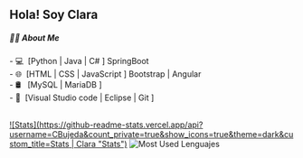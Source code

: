 
<h2> Hola! Soy Clara </h2>
<h5> 👩‍💻 About Me </h5>
- 💻&nbsp;  [Python | Java | C# ]  SpringBoot </br>
- 🌐&nbsp;  [HTML | CSS | JavaScript ] Bootstrap | Angular</br>
- 🛢 &nbsp;  [MySQL | MariaDB ]</br>
- 🔧&nbsp;  [Visual Studio code | Eclipse | Git ]</br>
</br>

[![Stats](https://github-readme-stats.vercel.app/api?username=CBujeda&count_private=true&show_icons=true&theme=dark&custom_title=Stats | Clara  "Stats")](https://github.com/CBujeda "Stats")
![Most Used Lenguajes](https://github-readme-stats.vercel.app/api/top-langs/?username=CBujeda&layout=compact&text_color=daf7dc&bg_color=151515 "Most Used Lenguajes")


<!---
- 👋 Hi, I’m @CBujeda
- 👀 I’m interested in ...
- 🌱 I’m currently learning ...
- 💞️ I’m looking to collaborate on ...
- 📫 How to reach me ...
CBujeda/CBujeda is a ✨ special ✨ repository because its `README.md` (this file) appears on your GitHub profile.
You can click the Preview link to take a look at your changes.
--->
